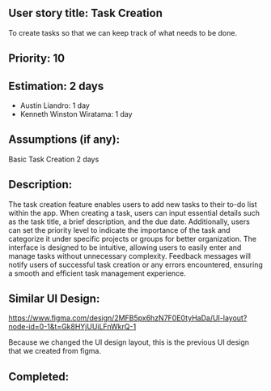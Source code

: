 ## User story title: Task Creation
To create tasks so that we can keep track of what needs to be done.
## Priority: 10
## Estimation: 2 days
- Austin Liandro: 1 day
- Kenneth Winston Wiratama: 1 day
## Assumptions (if any):
Basic Task Creation 2 days
## Description:
The task creation feature enables users to add new tasks to their to-do list within the app. When creating a task, users can input essential details such as the task title, a brief description, and the due date. Additionally, users can set the priority level to indicate the importance of the task and categorize it under specific projects or groups for better organization. The interface is designed to be intuitive, allowing users to easily enter and manage tasks without unnecessary complexity. Feedback messages will notify users of successful task creation or any errors encountered, ensuring a smooth and efficient task management experience.
## Similar UI Design:
https://www.figma.com/design/2MFB5px6hzN7F0E0tyHaDa/UI-layout?node-id=0-1&t=Gk8HYjUUiLFnWkrQ-1

Because we changed the UI design layout, this is the previous UI design that we created from figma.
## Completed:
